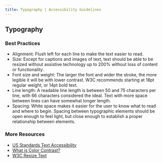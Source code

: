 ```yaml
---
title: Typography | Accessibility Guidelines
---
```

<h2 class ='page-title'>Typography</h2>

### Best Practices
* <span class="text-bold">Alignment</span>: Flush left for each line to make the text easier to read.
* <span class="text-bold">Size</span>: Except for captions and images of text, text should be able to be resized without assistive technology up to 200% without loss of content or functionality.
* <span class="text-bold">Font size and weight</span>: The larger the font and wider the stroke, the more legible it will be with lower contrast. W3C recommends starting at 18pt regular weight, or 14pt bold text.
* <span class="text-bold">Line length</span>: A readable line length is between 50 and 75 characters per line, with 66 characters considered the ideal. Text with more space between lines can have somewhat longer length.
* <span class="text-bold">Spacing</span>: White space makes it easier for the user to know what to read and where to begin. Spacing between typographic elements should be open enough to feel light, but close enough to establish a proper relationship between elements.

### More Resources
* <a href='https://standards.usa.gov/visual-style/#text-accessibility'>US Standards Text Accessibility</a>
* <a href='http://a11yproject.com/posts/what-is-color-contrast'>What is Color Contrast?</a>
* <a href='https://www.w3.org/TR/UNDERSTANDING-WCAG20/visual-audio-contrast-scale.html'>W3C Resize Text</a>